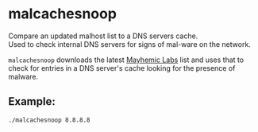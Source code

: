 malcachesnoop
=============

Compare an updated malhost list to a DNS servers cache. <br>
Used to check internal DNS servers for signs of mal-ware on the network.

`malcachesnoop` downloads the latest [Mayhemic Labs](http://secure.mayhemiclabs.com/malhosts/malhosts.txt) list
and uses that to check for entries in a DNS server's cache looking for the presence of malware.

## Example:

```shell
./malcachesnoop 8.8.8.8
```

